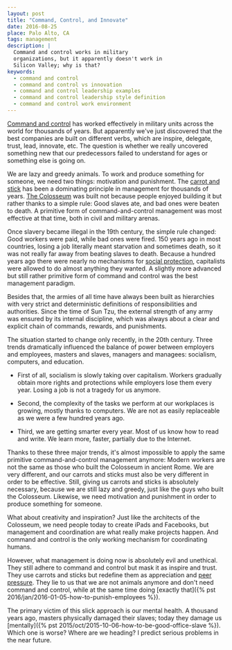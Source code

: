 ```yaml
---
layout: post
title: "Command, Control, and Innovate"
date: 2016-08-25
place: Palo Alto, CA
tags: management
description: |
  Command and control works in military
  organizations, but it apparently doesn't work in
  Silicon Valley; why is that?
keywords:
  - command and control
  - command and control vs innovation
  - command and control leadership examples
  - command and control leadership style definition
  - command and control work environment
---
```


[Command and control](https://en.wikipedia.org/wiki/Command_and_control)
has worked effectively in military units across the world
for thousands of years. But apparently we've just discovered
that the best companies are built on different verbs, which
are inspire, delegate, trust, lead, innovate, etc. The question is
whether we really uncovered something new that our
predecessors failed to understand for ages or something
else is going on.

<!--more-->

We are lazy and greedy animals. To work and produce something
for someone, we need two things: motivation and punishment. The
[carrot and stick](https://en.wikipedia.org/wiki/Carrot_and_stick)
has been a dominating principle in management for thousands of years.
[The Colosseum](https://en.wikipedia.org/wiki/Colosseum)
was built not because people enjoyed building it
but rather thanks to a simple rule: Good slaves ate, and bad ones were beaten to death.
A primitive form of command-and-control management was most
effective at that time, both in civil and military arenas.

Once slavery became illegal in the 19th century,
the simple rule changed: Good workers were paid, while
bad ones were fired. 150 years ago in most countries, losing a
job literally meant starvation and sometimes death, so it was not really
far away from beating slaves to death.
Because a hundred years ago there were nearly no mechanisms for
[social protection](https://en.wikipedia.org/wiki/Social_protection),
capitalists were allowed to do almost anything
they wanted. A slightly more advanced but still rather primitive form
of command and control was the best management paradigm.

Besides that, the armies of all time have always been built as hierarchies
with very strict and deterministic definitions of responsibilities
and authorities. Since the time of Sun Tzu, the external
strength of any army was ensured by its internal discipline, which
was always about a clear and explicit chain of commands, rewards, and
punishments.

The situation started to change only recently, in the 20th century.
Three trends dramatically influenced the balance of power between
employers and employees, masters and slaves, managers and managees:
socialism, computers, and education.

  * First of all, socialism is slowly taking over capitalism.
    Workers gradually obtain more rights and protections
    while employers lose them every year.
    Losing a job is not a tragedy for us anymore.

  * Second, the complexity of the tasks we perform at our workplaces
    is growing, mostly thanks to computers.
    We are not as easily replaceable as we were a few hundred years ago.

  * Third, we are getting smarter every year. Most of us know how to read
    and write. We learn more, faster, partially due to the Internet.

Thanks to these three major trends, it's almost impossible to apply
the same primitive command-and-control management anymore: Modern workers
are not the same as those who built the Colosseum in ancient Rome.
We are very different, and our carrots and sticks must also be very
different in order to be effective. Still, giving us carrots
and sticks is absolutely necessary, because we are still lazy and greedy,
just like the guys who built the Colosseum. Likewise,
we need motivation and punishment in order to produce
something for someone.

What about creativity and inspiration? Just like the architects of
the Colosseum, we need people today to create iPads and Facebooks,
but management and coordination are what really make projects happen.
And command and control is the only working mechanism for coordinating
humans.

However, what management is doing now is absolutely evil and unethical.
They still adhere to command and control but mask it as inspire and trust. They
use carrots and sticks but redefine them as appreciation and
[peer pressure](https://en.wikipedia.org/wiki/Peer_pressure).
They lie to us that we are not animals anymore and don't
need command and control, while at the same time doing
[exactly that]({% pst 2016/jan/2016-01-05-how-to-punish-employees %}).

The primary victim of this slick approach is our mental health.
A thousand years ago, masters physically damaged their slaves;
today they damage us [mentally]({% pst 2015/oct/2015-10-06-how-to-be-good-office-slave %}).
Which one is worse? Where are we heading?
I predict serious problems in the near future.
